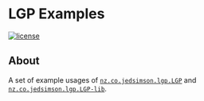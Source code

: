 # LGP Examples

[![license][license-image]][license-url]

## About

A set of example usages of [`nz.co.jedsimson.lgp.LGP`](https://github.com/JedS6391/LGP) and [`nz.co.jedsimson.lgp.LGP-lib`](https://github.com/JedS6391/LGP-lib).

[license-image]: https://img.shields.io/github/license/mashape/apistatus.svg?style=flat
[license-url]: https://github.com/JedS6391/LGP/blob/master/LICENSE
